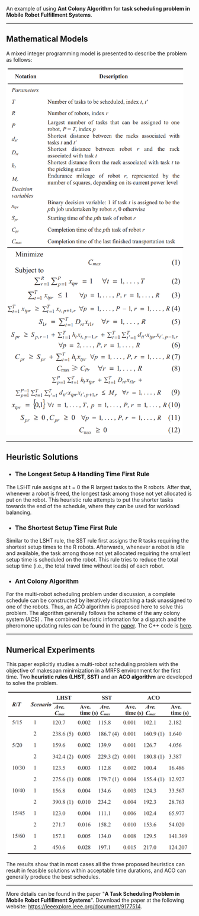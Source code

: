 An example of using **Ant Colony Algorithm** for **task scheduling problem in Mobile Robot Fulfillment Systems**.

------

## Mathematical Models

A mixed integer programming model is presented to describe the problem  as follows:

<img src="Pictures/Parameters.png" style="zoom:67%;" />



<img src="Pictures/model.png" style="zoom: 67%;" />

------

## Heuristic Solutions

- ### The Longest Setup & Handling Time First Rule 

The LSHT rule assigns at t = 0 the R largest tasks to the R robots. After that, whenever a robot is freed, the longest
task among those not yet allocated is put on the robot. This heuristic rule attempts to put the shorter tasks towards the
end of the schedule, where they can be used for workload balancing.   

- ### The Shortest Setup Time First Rule  

Similar to the LSHT rule, the SST rule first assigns the R tasks requiring the shortest setup times to the R robots.
Afterwards, whenever a robot is idle and available, the task among those not yet allocated requiring the smallest setup
time is scheduled on the robot. This rule tries to reduce the total setup time (i.e., the total travel time without loads) of
each robot.  

- ### Ant Colony Algorithm

For the multi-robot scheduling problem under discussion, a complete schedule can be constructed by iteratively dispatching a task unassigned to one of the robots. Thus, an ACO algorithm is proposed here to solve this problem.  The algorithm generally follows the scheme of the any colony system (ACS) . The combined heuristic information for a dispatch and the pheromone updating rules  can be found in the [paper](https://ieeexplore.ieee.org/document/9177514). The C++ code is [here](https://github.com/duohedounai/AntColonyOptimization/blob/main/ACO.cpp).

------

## Numerical Experiments

This paper explicitly studies a multi-robot scheduling problem with the objective of makespan minimization in a
MRFS environment for the first time. Two **heuristic rules (LHST, SST)** and an **ACO algorithm** are developed to solve the problem.   

<img src="Pictures/results.png" style="zoom: 50%;" />

The results show that in most cases all the three proposed heuristics can result in feasible solutions within acceptable time durations, and ACO can generally produce the best schedules.  

------

More details can be found in the paper "**A Task Scheduling Problem in Mobile Robot Fulfillment Systems**". Download the paper at the following website: https://ieeexplore.ieee.org/document/9177514.